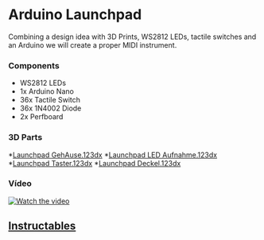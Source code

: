 # Arduino Launchpad

Combining a design idea with 3D Prints, WS2812 LEDs, tactile switches and an Arduino we will create a proper MIDI instrument.

### Components
* WS2812 LEDs
* 1x Arduino Nano
* 36x Tactile Switch
* 36x 1N4002 Diode
* 2x Perfboard

### 3D Parts

*[Launchpad GehAuse.123dx](https://content.instructables.com/ORIG/FD0/6KJR/JS5C5DMN/FD06KJRJS5C5DMN.123dx)
*[Launchpad LED Aufnahme.123dx](https://content.instructables.com/ORIG/FUN/PWU7/JS5C5DMO/FUNPWU7JS5C5DMO.123dx)
*[Launchpad Taster.123dx](https://content.instructables.com/ORIG/FIX/A5W9/JS5C5DMQ/FIXA5W9JS5C5DMQ.123dx)
*[Launchpad Deckel.123dx](https://content.instructables.com/ORIG/FD4/SEN1/JS5C5DMS/FD4SEN1JS5C5DMS.123dx)


### Vídeo
 
[![Watch the video](https://user-images.githubusercontent.com/90988377/137477765-3ff3569e-e4a8-4075-b42b-b19add19f9b3.PNG)](https://www.youtube.com/watch?v=wyKStRyez5Y)

## [Instructables](https://www.instructables.com/Make-Your-Own-Launchpad/)
